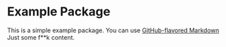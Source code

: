 # Example Package

This is a simple example package. You can use
[GitHub-flavored Markdown](https://guides.github.com/features/mastering-markdown/)
Just some f\*\*k content.
